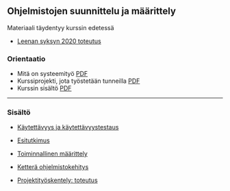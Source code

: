 ## Ohjelmistojen suunnittelu ja määrittely

Materiaali täydentyy kurssin edetessä
- [Leenan syksyn 2020 toteutus](http://leeniemi.net/syst20/)
### Orientaatio

- Mitä on systeemityö [PDF](http://www.leeniemi.net/syst19/materiaali/syst19.pdf)
- Kurssiprojekti, jota työstetään tunneilla [PDF](http://www.leeniemi.net/syst19/materiaali/Asunnonvuokraus.pdf)
- Kurssin sisältö [PDF](https://omaareena-my.sharepoint.com/:b:/g/personal/tiina_partanen_edu_tampere_fi/EXLRfsMGz6lDvQfKAOGQFg8Bw6YbktH8anBUzb-0tm-wrg?e=7H952w)

---
### Sisältö

- [Käytettävyys ja käytettävyystestaus](kaytettavyys.html)

- [Esitutkimus](esitutkimus.html)

- [Toiminnallinen määrittely](toiminnallinen.html)

- [Ketterä ohjelmistokehitys](kettera.html)

- [Projektityöskentely: toteutus](toteutus.html)